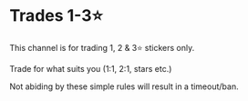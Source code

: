 # Trades 1-3⭐️
This channel is for trading 1, 2 & 3⭐️ stickers only.


Trade for what suits you (1:1, 2:1, stars etc.)


Not abiding by these simple rules will result in a timeout/ban.
